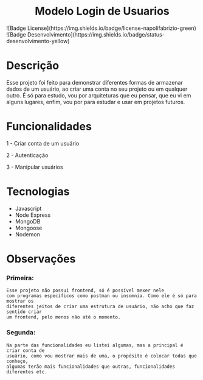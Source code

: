 <h1 align="center"><strong>Modelo Login de Usuarios</strong></h1>
![Badge License](https://img.shields.io/badge/license-napolifabrizio-green)
![Badge Desenvolvimento](https://img.shields.io/badge/status-desenvolvimento-yellow)


<h1><strong>Descrição</strong></h2>

<p>Esse projeto foi feito para demonstrar diferentes formas de armazenar dados de um usuário, ao criar uma conta no seu projeto ou em qualquer outro. É só para estudo, vou por arquiteturas que eu pensar, que eu vi em alguns lugares, enfim, vou por para estudar e usar em projetos futuros.
</p>

<h1><strong>Funcionalidades</strong></h2>

1 - Criar conta de um usuário

2 - Autenticação

3 - Manipular usuários

<h1><strong>Tecnologias</strong></h2>

 - Javascript
 - Node Express
 - MongoDB
 - Mongoose
 - Nodemon


<h1><strong>Observações</strong></h2>

<h3><strong>Primeira:</strong></h3>
    
    Esse projeto não possui frontend, só é possível mexer nele   
    com programas específicos como postman ou insomnia. Como ele é só para mostrar os 
    diferentes jeitos de criar uma estrutura de usuário, não acho que faz sentido criar 
    um frontend, pelo menos não até o momento.

<h3><strong>Segunda:</strong></h3>
    
    Na parte das funcionalidades eu listei algumas, mas a principal é criar conta de 
    usuário, como vou mostrar mais de uma, o propósito é colocar todas que conheço, 
    algumas terão mais funcionalidades que outras, funcionalidades diferentes etc.

        




